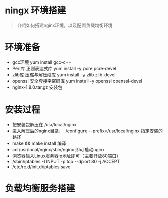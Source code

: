 # ningx 环境搭建
> 介绍如何搭建nginx环境，以及配置负载均衡环境

# 环境准备
  - gcc环境   yum install gcc-c++ 
  - Perl库 正则表达式库 yum install -y pcre pcre-devel
  - zlib库 压缩与解压缩库 yum install -y zlib zlib-devel
  - openssl 安全套接字密码库  yum install -y openssl openssl-devel
  - nginx-1.8.0.tar.gz  安装包
# 安装过程
  - 把安装包解压在 /usr/local/nginx
  - 进入解压后的nginx目录， ./configure --prefix=/usr/local/nginx 指定安装的路径
  - make && make install 编译
  - cd /usr/local/nginx/sbin/nginx 即可启动nginx
  - 浏览器输入Linux服务器ip地址即可（主要开放80端口）
  - /sbin/iptables -I INPUT -p tcp --dport 80 -j ACCEPT 
  - /etc/rc.d/init.d/iptables save
# 负载均衡服务搭建

